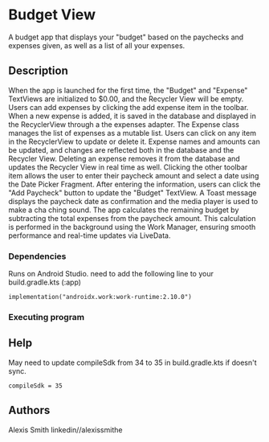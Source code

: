 # Budget View

A budget app that displays your "budget" based on the paychecks and expenses given, as well as a list of all your expenses.

## Description

When the app is launched for the first time, the "Budget" and "Expense" TextViews are initialized to $0.00, and the Recycler View will be empty. Users can add expenses by clicking the add expense item in the toolbar. When a new expense is added, it is saved in the database and displayed in the RecyclerView through a the expenses adapter. The Expense class manages the list of expenses as a mutable list. Users can click on any item in the RecyclerView to update or delete it. Expense names and amounts can be updated, and changes are reflected both in the database and the Recycler View. Deleting an expense removes it from the database and updates the Recycler View in real time as well. Clicking the other toolbar item allows the user to enter their paycheck amount and select a date using the Date Picker Fragment. After entering the information, users can click the "Add Paycheck" button to update the "Budget" TextView. A Toast message displays the paycheck date as confirmation and the media player is used to make a cha ching sound. The app calculates the remaining budget by subtracting the total expenses from the paycheck amount. This calculation is performed in the background using the Work Manager, ensuring smooth performance and real-time updates via LiveData.



### Dependencies

Runs on Android Studio.
need to add the following line to your build.gradle.kts (:app)
```
implementation("androidx.work:work-runtime:2.10.0")
```
### Executing program

## Help
May need to update compileSdk from 34 to 35 in build.gradle.kts if doesn't sync.
```
compileSdk = 35
```
## Authors

Alexis Smith
linkedin//alexissmithe
